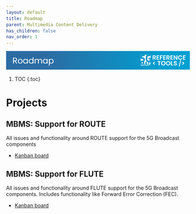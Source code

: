 ```yaml
---
layout: default
title: Roadmap
parent: Multimedia Content Delivery
has_children: false
nav_order: 1
---
```

<img src="../../assets/images/Banner_Roadmap.png" /> 

1. TOC
{:toc}

# Projects
## MBMS: Support for ROUTE
All issues and functionality around ROUTE support for the 5G Broadcast components
* [Kanban board](https://github.com/orgs/5G-MAG/projects/15)

## MBMS: Support for FLUTE
All issues and functionality around FLUTE support for the 5G Broadcast components. Includes functionality like Forward Error Correction (FEC).
* [Kanban board](https://github.com/orgs/5G-MAG/projects/14)
